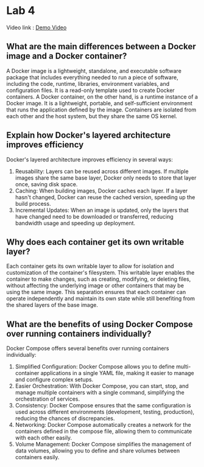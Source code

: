# Lab 4
Video link : [Demo Video](https://youtu.be/5hJLHE_juik)

## What are the main differences between a Docker image and a Docker container?
A Docker image is a lightweight, standalone, and executable software package that includes everything needed to run a piece of software, including the code, runtime, libraries, environment variables, and configuration files. It is a read-only template used to create Docker containers.
A Docker container, on the other hand, is a runtime instance of a Docker image. It is a lightweight, portable, and self-sufficient environment that runs the application defined by the image. Containers are isolated from each other and the host system, but they share the same OS kernel.

## Explain how Docker's layered architecture improves efficiency
Docker's layered architecture improves efficiency in several ways:
1. Reusability: Layers can be reused across different images. If multiple images share the same base layer, Docker only needs to store that layer once, saving disk space.
2. Caching: When building images, Docker caches each layer. If a layer hasn't changed, Docker can reuse the cached version, speeding up the build process.
3. Incremental Updates: When an image is updated, only the layers that have changed need to be downloaded or transferred, reducing bandwidth usage and speeding up deployment.

## Why does each container get its own writable layer?
Each container gets its own writable layer to allow for isolation and customization of the container's filesystem. This writable layer enables the container to make changes, such as creating, modifying, or deleting files, without affecting the underlying image or other containers that may be using the same image. This separation ensures that each container can operate independently and maintain its own state while still benefiting from the shared layers of the base image.

## What are the benefits of using Docker Compose over running containers individually?
Docker Compose offers several benefits over running containers individually:
1. Simplified Configuration: Docker Compose allows you to define multi-container applications in a single YAML file, making it easier to manage and configure complex setups.
2. Easier Orchestration: With Docker Compose, you can start, stop, and manage multiple containers with a single command, simplifying the orchestration of services.
3. Consistency: Docker Compose ensures that the same configuration is used across different environments (development, testing, production), reducing the chances of discrepancies.
4. Networking: Docker Compose automatically creates a network for the containers defined in the compose file, allowing them to communicate with each other easily.
5. Volume Management: Docker Compose simplifies the management of data volumes, allowing you to define and share volumes between containers easily.
